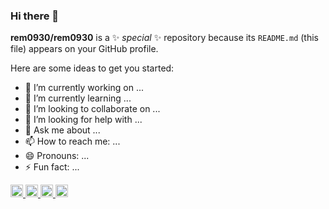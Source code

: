 ### Hi there 👋


**rem0930/rem0930** is a ✨ _special_ ✨ repository because its `README.md` (this file) appears on your GitHub profile.

Here are some ideas to get you started:

- 🔭 I’m currently working on ...
- 🌱 I’m currently learning ...
- 👯 I’m looking to collaborate on ...
- 🤔 I’m looking for help with ...
- 💬 Ask me about ...
- 📫 How to reach me: ...
- 😄 Pronouns: ...
- ⚡ Fun fact: ...


<p align="left">
  <a href="https://github.com/rem0930">
    <img height="20" src="https://komarev.com/ghpvc/?username=rem0930" />
  </a>
  <a href="https://github.com/rem0930">
    <img height="20" src="https://img.shields.io/github/followers/rem0930?label=follow&logo=github&style=flat" />
  </a>
  <a href="http://qiita.com/rem0930">
    <img height="20" src="https://qiita-badge.apiapi.app/s/rem0930/posts.svg" />
  </a>
  <a href="http://qiita.com/rem0930">
    <img height="20" src="https://qiita-badge.apiapi.app/s/rem0930/contributions.svg" />
  </a>
</p>
